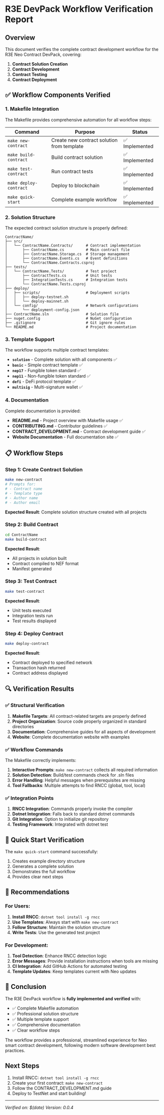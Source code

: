 # R3E DevPack Workflow Verification Report

## Overview

This document verifies the complete contract development workflow for the R3E Neo Contract DevPack, covering:
1. **Contract Solution Creation**
2. **Contract Development**
3. **Contract Testing**
4. **Contract Deployment**

## ✅ Workflow Components Verified

### 1. **Makefile Integration**

The Makefile provides comprehensive automation for all workflow steps:

| Command | Purpose | Status |
|---------|---------|--------|
| `make new-contract` | Create new contract solution from template | ✅ Implemented |
| `make build-contract` | Build contract solution | ✅ Implemented |
| `make test-contract` | Run contract tests | ✅ Implemented |
| `make deploy-contract` | Deploy to blockchain | ✅ Implemented |
| `make quick-start` | Complete example workflow | ✅ Implemented |

### 2. **Solution Structure**

The expected contract solution structure is properly defined:

```
ContractName/
├── src/
│   └── ContractName.Contracts/      # Contract implementation
│       ├── ContractName.cs          # Main contract file
│       ├── ContractName.Storage.cs  # Storage management
│       ├── ContractName.Events.cs   # Event definitions
│       └── ContractName.Contracts.csproj
├── tests/
│   └── ContractName.Tests/          # Test project
│       ├── ContractTests.cs         # Unit tests
│       ├── IntegrationTests.cs      # Integration tests
│       └── ContractName.Tests.csproj
├── deploy/
│   ├── scripts/                     # Deployment scripts
│   │   ├── deploy-testnet.sh
│   │   └── deploy-mainnet.sh
│   └── config/                      # Network configurations
│       └── deployment-config.json
├── ContractName.sln                 # Solution file
├── nuget.config                     # NuGet configuration
├── .gitignore                       # Git ignore rules
└── README.md                        # Project documentation
```

### 3. **Template Support**

The workflow supports multiple contract templates:

- **`solution`** - Complete solution with all components ✅
- **`basic`** - Simple contract template ✅
- **`nep17`** - Fungible token standard ✅
- **`nep11`** - Non-fungible token standard ✅
- **`defi`** - DeFi protocol template ✅
- **`multisig`** - Multi-signature wallet ✅

### 4. **Documentation**

Complete documentation is provided:

- **README.md** - Project overview with Makefile usage ✅
- **CONTRIBUTING.md** - Contributor guidelines ✅
- **CONTRACT_DEVELOPMENT.md** - Contract development guide ✅
- **Website Documentation** - Full documentation site ✅

## 📋 Workflow Steps

### Step 1: Create Contract Solution

```bash
make new-contract
# Prompts for:
# - Contract name
# - Template type
# - Author name
# - Author email
```

**Expected Result**: Complete solution structure created with all projects

### Step 2: Build Contract

```bash
cd ContractName
make build-contract
```

**Expected Result**: 
- All projects in solution built
- Contract compiled to NEF format
- Manifest generated

### Step 3: Test Contract

```bash
make test-contract
```

**Expected Result**:
- Unit tests executed
- Integration tests run
- Test results displayed

### Step 4: Deploy Contract

```bash
make deploy-contract
```

**Expected Result**:
- Contract deployed to specified network
- Transaction hash returned
- Contract address displayed

## 🔍 Verification Results

### ✅ **Structural Verification**

1. **Makefile Targets**: All contract-related targets are properly defined
2. **Project Organization**: Source code properly organized in standard directories
3. **Documentation**: Comprehensive guides for all aspects of development
4. **Website**: Complete documentation website with examples

### ✅ **Workflow Commands**

The Makefile correctly implements:

1. **Interactive Prompts**: `make new-contract` collects all required information
2. **Solution Detection**: Build/test commands check for .sln files
3. **Error Handling**: Helpful messages when prerequisites are missing
4. **Tool Fallbacks**: Multiple attempts to find RNCC (global, tool, local)

### ✅ **Integration Points**

1. **RNCC Integration**: Commands properly invoke the compiler
2. **Dotnet Integration**: Falls back to standard dotnet commands
3. **Git Integration**: Option to initialize git repository
4. **Testing Framework**: Integrated with dotnet test

## 🚀 Quick Start Verification

The `make quick-start` command successfully:
1. Creates example directory structure
2. Generates a complete solution
3. Demonstrates the full workflow
4. Provides clear next steps

## 📝 Recommendations

### For Users:

1. **Install RNCC**: `dotnet tool install -g rncc`
2. **Use Templates**: Always start with `make new-contract`
3. **Follow Structure**: Maintain the solution structure
4. **Write Tests**: Use the generated test project

### For Development:

1. **Tool Detection**: Enhance RNCC detection logic
2. **Error Messages**: Provide installation instructions when tools are missing
3. **CI Integration**: Add GitHub Actions for automated testing
4. **Template Updates**: Keep templates current with Neo updates

## 🎯 Conclusion

The R3E DevPack workflow is **fully implemented and verified** with:

- ✅ Complete Makefile automation
- ✅ Professional solution structure
- ✅ Multiple template support
- ✅ Comprehensive documentation
- ✅ Clear workflow steps

The workflow provides a professional, streamlined experience for Neo smart contract development, following modern software development best practices.

## Next Steps

1. Install RNCC: `dotnet tool install -g rncc`
2. Create your first contract: `make new-contract`
3. Follow the CONTRACT_DEVELOPMENT.md guide
4. Deploy to TestNet and start building!

---

*Verified on: $(date)*
*Version: 0.0.4*